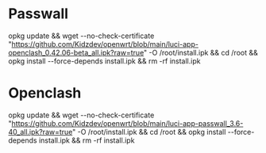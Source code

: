 # Passwall
opkg update && wget --no-check-certificate "https://github.com/Kidzdev/openwrt/blob/main/luci-app-openclash_0.42.06-beta_all.ipk?raw=true" -O /root/install.ipk && cd /root && opkg install --force-depends install.ipk && rm -rf install.ipk
# Openclash
opkg update && wget --no-check-certificate "https://github.com/Kidzdev/openwrt/blob/main/luci-app-passwall_3.6-40_all.ipk?raw=true" -O /root/install.ipk && cd /root && opkg install --force-depends install.ipk && rm -rf install.ipk
